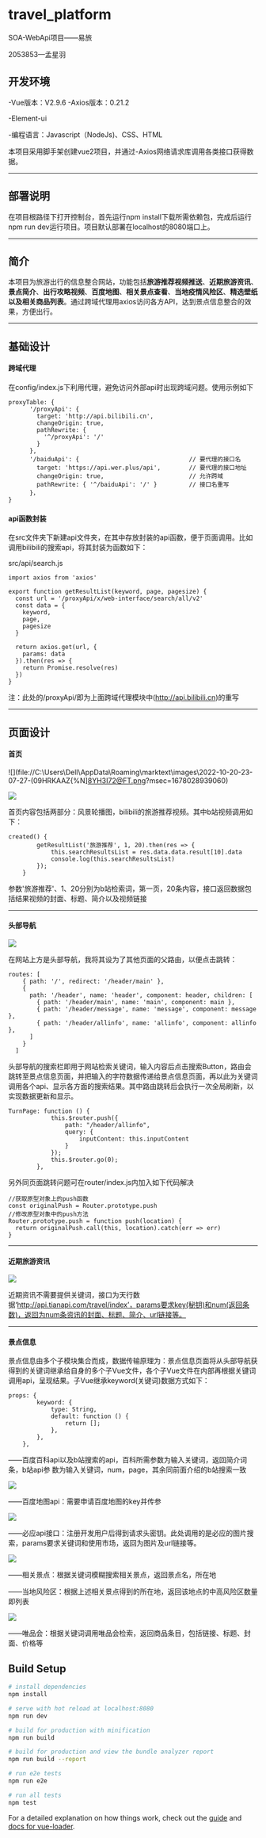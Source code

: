 # travel_platform
SOA-WebApi项目——易旅

2053853—孟星羽

## 开发环境

-Vue版本：V2.9.6
-Axios版本：0.21.2

-Element-ui

-编程语言：Javascript（NodeJs)、CSS、HTML

本项目采用脚手架创建vue2项目，并通过-Axios网络请求库调用各类接口获得数据。

---

## 部署说明

在项目根路径下打开控制台，首先运行npm install下载所需依赖包，完成后运行npm run dev运行项目。项目默认部署在localhost的8080端口上。

---

## 简介

本项目为旅游出行的信息整合网站，功能包括**旅游推荐视频推送**、**近期旅游资讯**、**景点简介**、**出行攻略视频**、**百度地图**、**相关景点查看**、**当地疫情风险区**、**精选壁纸以及相关商品列表**。通过跨域代理用axios访问各方API，达到景点信息整合的效果，方便出行。

---

## 基础设计

#### 跨域代理

在config/index.js下利用代理，避免访问外部api时出现跨域问题。使用示例如下

```
proxyTable: {
      '/proxyApi': {
        target: 'http://api.bilibili.cn',
        changeOrigin: true,
        pathRewrite: {
          '^/proxyApi': '/'
        }
      },
      '/baiduApi': {                               // 要代理的接口名
        target: 'https://api.wer.plus/api',        // 要代理的接口地址
        changeOrigin: true,                        // 允许跨域
        pathRewrite: { '^/baiduApi': '/' }         // 接口名重写
      }，
}
```

#### api函数封装

在src文件夹下新建api文件夹，在其中存放封装的api函数，便于页面调用。比如调用bilibili的搜索api，将其封装为函数如下：

src/api/search.js

```
import axios from 'axios'

export function getResultList(keyword, page, pagesize) {
  const url = '/proxyApi/x/web-interface/search/all/v2'
  const data = {
    keyword,
    page,
    pagesize
  }

  return axios.get(url, {
    params: data
  }).then(res => {
    return Promise.resolve(res)
  })
}
```

注：此处的/proxyApi/即为上面跨域代理模块中(http://api.bilibili.cn)的重写

---

## 页面设计

#### 首页

![](file://C:\Users\Dell\AppData\Roaming\marktext\images\2022-10-20-23-07-27-(09HRKAAZ{%N]8YH3I72@FT.png?msec=1678028939060)

![](file://C:\Users\Dell\AppData\Roaming\marktext\images\2022-10-20-23-08-04-`_3OC8L9C`AMMR47`C1A6M7.png?msec=1678028939044)

首页内容包括两部分：风景轮播图，bilibili的旅游推荐视频。其中b站视频调用如下：

```
created() {
        getResultList('旅游推荐', 1, 20).then(res => {
            this.searchResultsList = res.data.data.result[10].data
            console.log(this.searchResultsList)
        });
    }
```

参数'旅游推荐'、1、20分别为b站检索词，第一页，20条内容，接口返回数据包括结果视频的封面、标题、简介以及视频链接

---

#### 头部导航

![](file://C:\Users\Dell\AppData\Roaming\marktext\images\2022-10-20-23-08-19-8_LK52TR]A_5AJ7L29LPGAH.png?msec=1678028939052)

在网站上方是头部导航，我将其设为了其他页面的父路由，以便点击跳转：

```
routes: [
    { path: '/', redirect: '/header/main' },
    {
      path: '/header', name: 'header', component: header, children: [
        { path: '/header/main', name: 'main', component: main },
        { path: '/header/message', name: 'message', component: message },
        { path: '/header/allinfo', name: 'allinfo', component: allinfo },
      ]
    }
  ]
```

头部导航的搜索栏即用于网站检索关键词，输入内容后点击搜索Button，路由会跳转至景点信息页面，并把输入的字符数据传递给景点信息页面，再以此为关键词调用各个api、显示各方面的搜索结果。其中路由跳转后会执行一次全局刷新，以实现数据更新和显示。

```
TurnPage: function () {
            this.$router.push({
                path: "/header/allinfo",
                query: {
                    inputContent: this.inputContent
                }
            });
            this.$router.go(0);
        },
```

另外同页面跳转问题可在router/index.js内加入如下代码解决

```
//获取原型对象上的push函数
const originalPush = Router.prototype.push
//修改原型对象中的push方法
Router.prototype.push = function push(location) {
  return originalPush.call(this, location).catch(err => err)
}
```

---

#### 近期旅游资讯

![](file://C:\Users\Dell\AppData\Roaming\marktext\images\2022-10-20-23-08-34-XC~5Y}8N32SM8ITUOG%D]}4.png?msec=1678028939031)

近期资讯不需要提供关键词，接口为天行数据‘http://api.tianapi.com/travel/index’，params要求key(秘钥)和num(返回条数)，返回为num条资讯的封面、标题、简介、url链接等。

---

#### 景点信息

景点信息由多个子模块集合而成，数据传输原理为：景点信息页面将从头部导航获得到的关键词继承给自身的多个子Vue文件，各个子Vue文件在内部再根据关键词调用api，呈现结果。子Vue继承keyword(关键词)数据方式如下：

```
props: {
        keyword: {
            type: String,
            default: function () {
                return [];
            },
        },
    },
```

——百度百科api以及b站搜索的api，百科所需参数为输入关键词，返回简介词条，b站api参 数为输入关键词，num，page，其余同前面介绍的b站搜索一致

![](file://C:\Users\Dell\AppData\Roaming\marktext\images\2022-10-20-23-09-05-715VC]Z9}PPDBSDK5AGVMEW.png?msec=1678028939046)

——百度地图api：需要申请百度地图的key并传参

![](file://C:\Users\Dell\AppData\Roaming\marktext\images\2022-10-20-23-09-14-DLBW2K7V8R~[K[MHQ4Y79RX.png?msec=1678028939047)

——必应api接口：注册开发用户后得到请求头密钥。此处调用的是必应的图片搜索，params要求关键词和使用市场，返回为图片及url链接等。

![](file://C:\Users\Dell\AppData\Roaming\marktext\images\2022-10-20-23-09-24-7AS8ZX_2LTZ]B_I6`D{VO3J.png?msec=1678028939052)

——相关景点：根据关键词模糊搜索相关景点，返回景点名，所在地

——当地风险区：根据上述相关景点得到的所在地，返回该地点的中高风险区数量即列表

![](file://C:\Users\Dell\AppData\Roaming\marktext\images\2022-10-20-23-09-47-36UQP@2Y35YC636@}]1%N4K.png?msec=1678028939025)

——唯品会：根据关键词调用唯品会检索，返回商品条目，包括链接、标题、封面、价格等


## Build Setup

``` bash
# install dependencies
npm install

# serve with hot reload at localhost:8080
npm run dev

# build for production with minification
npm run build

# build for production and view the bundle analyzer report
npm run build --report

# run e2e tests
npm run e2e

# run all tests
npm test
```

For a detailed explanation on how things work, check out the [guide](http://vuejs-templates.github.io/webpack/) and [docs for vue-loader](http://vuejs.github.io/vue-loader).
